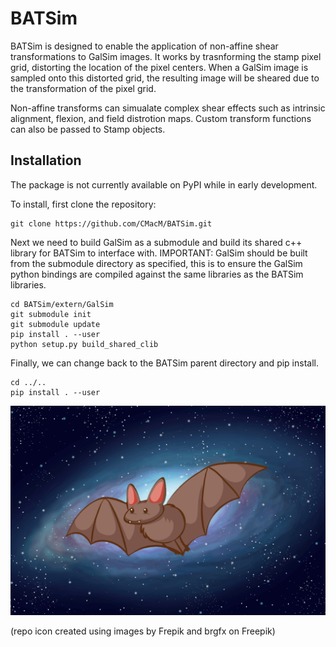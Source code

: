 # BATSim

BATSim is designed to enable the application of non-affine shear transformations to GalSim images. It works by trasnforming the stamp pixel grid, distorting the location of the pixel centers. When a GalSim image is sampled onto this distorted grid, the resulting image will be sheared due to the transformation of the pixel grid. 

Non-affine transforms can simualate complex shear effects such as intrinsic alignment, flexion, and field distrotion maps. Custom transform functions can also be passed to Stamp objects.

## Installation

The package is not currently available on PyPI while in early development.

To install, first clone the repository:
```shell
git clone https://github.com/CMacM/BATSim.git
```

Next we need to build GalSim as a submodule and build its shared c++ library for BATSim to interface with. IMPORTANT: GalSim should be built from the submodule directory as specified, this is to ensure the GalSim python bindings are compiled against the same libraries as the BATSim libraries.
```shell
cd BATSim/extern/GalSim
git submodule init
git submodule update
pip install . --user
python setup.py build_shared_clib
```

Finally, we can change back to the BATSim parent directory and pip install.
```shell
cd ../..
pip install . --user
```

![BATSim Logo](batsim_logo.png)

(repo icon created using images by Frepik and brgfx on Freepik)
